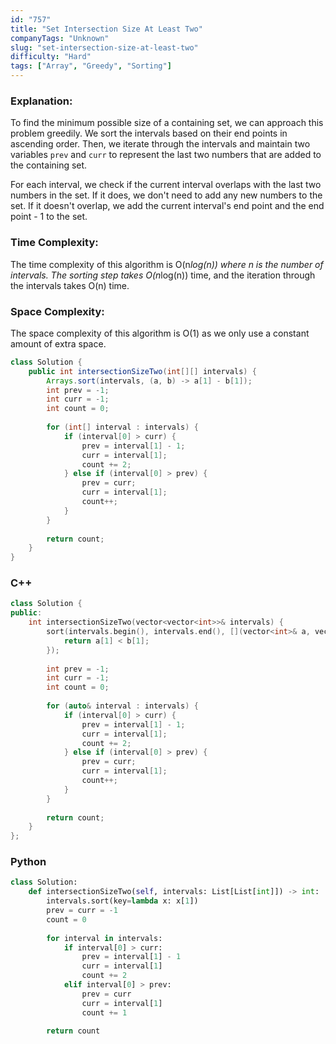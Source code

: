 ```yaml
---
id: "757"
title: "Set Intersection Size At Least Two"
companyTags: "Unknown"
slug: "set-intersection-size-at-least-two"
difficulty: "Hard"
tags: ["Array", "Greedy", "Sorting"]
---
```


### Explanation:
To find the minimum possible size of a containing set, we can approach this problem greedily. We sort the intervals based on their end points in ascending order. Then, we iterate through the intervals and maintain two variables `prev` and `curr` to represent the last two numbers that are added to the containing set. 

For each interval, we check if the current interval overlaps with the last two numbers in the set. If it does, we don't need to add any new numbers to the set. If it doesn't overlap, we add the current interval's end point and the end point - 1 to the set.

### Time Complexity:
The time complexity of this algorithm is O(n*log(n)) where n is the number of intervals. The sorting step takes O(n*log(n)) time, and the iteration through the intervals takes O(n) time.

### Space Complexity:
The space complexity of this algorithm is O(1) as we only use a constant amount of extra space.

```java
class Solution {
    public int intersectionSizeTwo(int[][] intervals) {
        Arrays.sort(intervals, (a, b) -> a[1] - b[1]);
        int prev = -1;
        int curr = -1;
        int count = 0;
        
        for (int[] interval : intervals) {
            if (interval[0] > curr) {
                prev = interval[1] - 1;
                curr = interval[1];
                count += 2;
            } else if (interval[0] > prev) {
                prev = curr;
                curr = interval[1];
                count++;
            }
        }
        
        return count;
    }
}
```

### C++
```cpp
class Solution {
public:
    int intersectionSizeTwo(vector<vector<int>>& intervals) {
        sort(intervals.begin(), intervals.end(), [](vector<int>& a, vector<int>& b) {
            return a[1] < b[1];
        });
        
        int prev = -1;
        int curr = -1;
        int count = 0;
        
        for (auto& interval : intervals) {
            if (interval[0] > curr) {
                prev = interval[1] - 1;
                curr = interval[1];
                count += 2;
            } else if (interval[0] > prev) {
                prev = curr;
                curr = interval[1];
                count++;
            }
        }
        
        return count;
    }
};
```

### Python
```python
class Solution:
    def intersectionSizeTwo(self, intervals: List[List[int]]) -> int:
        intervals.sort(key=lambda x: x[1])
        prev = curr = -1
        count = 0
        
        for interval in intervals:
            if interval[0] > curr:
                prev = interval[1] - 1
                curr = interval[1]
                count += 2
            elif interval[0] > prev:
                prev = curr
                curr = interval[1]
                count += 1
        
        return count
```
